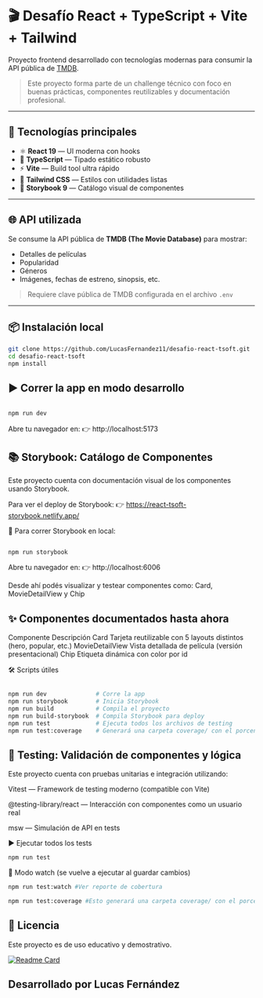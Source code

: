 # 🎬 Desafío React + TypeScript + Vite + Tailwind

Proyecto frontend desarrollado con tecnologías modernas para consumir la API pública de [TMDB](https://www.themoviedb.org/).

> Este proyecto forma parte de un challenge técnico con foco en buenas prácticas, componentes reutilizables y documentación profesional.

---

## 🚀 Tecnologías principales

- ⚛️ **React 19** — UI moderna con hooks
- 🧠 **TypeScript** — Tipado estático robusto
- ⚡ **Vite** — Build tool ultra rápido
- 🎨 **Tailwind CSS** — Estilos con utilidades listas
- 🧪 **Storybook 9** — Catálogo visual de componentes

---

## 🌐 API utilizada

Se consume la API pública de **TMDB (The Movie Database)** para mostrar:

- Detalles de películas
- Popularidad
- Géneros
- Imágenes, fechas de estreno, sinopsis, etc.

> Requiere clave pública de TMDB configurada en el archivo `.env`

---

## 📦 Instalación local

```bash
git clone https://github.com/LucasFernandez11/desafio-react-tsoft.git
cd desafio-react-tsoft
npm install
```


## ▶️ Correr la app en modo desarrollo
```bash

npm run dev
```
Abre tu navegador en:
👉 http://localhost:5173


## 📚 Storybook: Catálogo de Componentes
Este proyecto cuenta con documentación visual de los componentes usando Storybook.

Para ver el deploy de Storybook:
👉 https://react-tsoft-storybook.netlify.app/ 


🔧 Para correr Storybook en local:
```bash

npm run storybook
```
Abre tu navegador en:
👉 http://localhost:6006


Desde ahí podés visualizar y testear componentes como:
Card, MovieDetailView y Chip


## ✨ Componentes documentados hasta ahora
Componente	Descripción
Card	Tarjeta reutilizable con 5 layouts distintos (hero, popular, etc.)
MovieDetailView	Vista detallada de película (versión presentacional)
Chip	Etiqueta dinámica con color por id

🛠 Scripts útiles
```bash

npm run dev              # Corre la app
npm run storybook        # Inicia Storybook
npm run build            # Compila el proyecto
npm run build-storybook  # Compila Storybook para deploy
npm run test             # Ejecuta todos los archivos de testing
npm run test:coverage    # Generará una carpeta coverage/ con el porcentaje de líneas y archivos testeados.    
```

## 🧪 Testing: Validación de componentes y lógica
Este proyecto cuenta con pruebas unitarias e integración utilizando:

Vitest — Framework de testing moderno (compatible con Vite)

@testing-library/react — Interacción con componentes como un usuario real

msw — Simulación de API en tests

▶️ Ejecutar todos los tests

```bash
npm run test
```

🔁 Modo watch (se vuelve a ejecutar al guardar cambios)

```bash
npm run test:watch #Ver reporte de cobertura
```

```bash
npm run test:coverage #Esto generará una carpeta coverage/ con el porcentaje de líneas y archivos testeados.
```

## 📄 Licencia
Este proyecto es de uso educativo y demostrativo.

[![Readme Card](https://github-readme-stats.vercel.app/api/pin/?username=LucasFernandez11&repo=desafio-react-tsoft)](https://github.com/LucasFernandez11/desafio-react-tsoft)

## Desarrollado por Lucas Fernández

